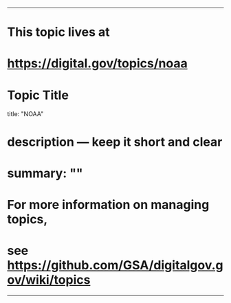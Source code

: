 
---
# This topic lives at
# https://digital.gov/topics/noaa

# Topic Title
title: "NOAA"

# description — keep it short and clear
# summary: ""


# For more information on managing topics,
# see https://github.com/GSA/digitalgov.gov/wiki/topics
---